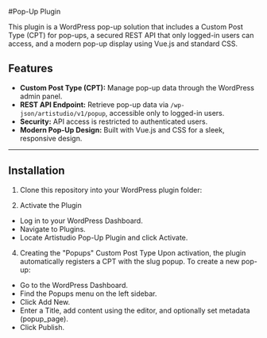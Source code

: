 #Pop-Up Plugin

This plugin is a WordPress pop-up solution that includes a Custom Post Type (CPT) for pop-ups, a secured REST API that only logged-in users can access, and a modern pop-up display using Vue.js and standard CSS.

## Features

- **Custom Post Type (CPT):** Manage pop-up data through the WordPress admin panel.
- **REST API Endpoint:** Retrieve pop-up data via `/wp-json/artistudio/v1/popup`, accessible only to logged-in users.
- **Security:** API access is restricted to authenticated users.
- **Modern Pop-Up Design:** Built with Vue.js and CSS for a sleek, responsive design.

---

## Installation


1. Clone this repository into your WordPress plugin folder:

2. Activate the Plugin
  - Log in to your WordPress Dashboard.
  - Navigate to Plugins.
  - Locate Artistudio Pop-Up Plugin and click Activate.

4. Creating the "Popups" Custom Post Type
Upon activation, the plugin automatically registers a CPT with the slug popup. To create a new pop-up:
  - Go to the WordPress Dashboard.
  - Find the Popups menu on the left sidebar.
  - Click Add New.
  - Enter a Title, add content using the editor, and optionally set metadata (popup_page).
  - Click Publish.
